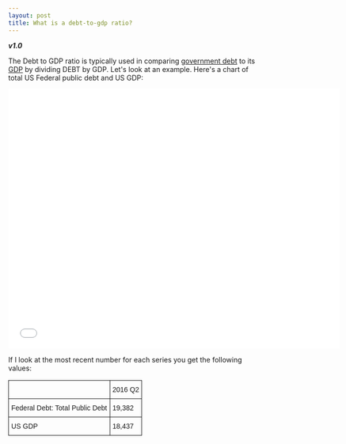 ```yaml
---
layout: post
title: What is a debt-to-gdp ratio? 
---
```


**_v1.0_**

The Debt to GDP ratio is typically used in comparing [government debt](http://hackeconomics.com/what-is-government-debt/) to its [GDP](http://hackeconomics.com/what-is-government-debt/) by dividing DEBT by GDP. Let's look at an example. Here's a chart of total US Federal public debt and US GDP:

<iframe src="//fred.stlouisfed.org/graph/graph-landing.php?g=6W0i&width=670&height=475" scrolling="no" frameborder="0" style="overflow:hidden; width:670px; height:525px;" allowTransparency="true"></iframe>

If I look at the most recent number for each series you get the following values:

<style type="text/css">
.tg  {border-collapse:collapse;border-spacing:0;}
.tg td{font-family:Arial, sans-serif;font-size:14px;padding:10px 5px;border-style:solid;border-width:1px;overflow:hidden;word-break:normal;}
.tg th{font-family:Arial, sans-serif;font-size:14px;font-weight:normal;padding:10px 5px;border-style:solid;border-width:1px;overflow:hidden;word-break:normal;}
.tg .tg-yw4l{vertical-align:top}
</style>
<table class="tg">
  <tr>
    <th class="tg-yw4l"></th>
    <th class="tg-yw4l">2016 Q2</th>
  </tr>
  <tr>
    <td class="tg-yw4l">Federal Debt: Total Public Debt</td>
    <td class="tg-yw4l">19,382</td>
  </tr>
  <tr>
    <td class="tg-yw4l">US GDP</td>
    <td class="tg-yw4l">18,437</td>
  </tr>
</table>

